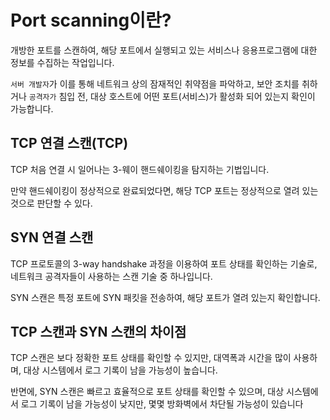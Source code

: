 # Port scanning이란?

개방한 포트를 스캔하여, 해당 포트에서 실행되고 있는 서비스나 응용프로그램에 대한 정보를 수집하는 작업입니다.

`서버 개발자`가 이를 통해 네트워크 상의 잠재적인 취약점을 파악하고, 보안 조치를 취하거나 `공격자가` 침입 전, 대상 호스트에 어떤 포트(서비스)가 활성화 되어 있는지 확인이 가능합니다.

## TCP 연결 스캔(TCP)
TCP 처음 연결 시 일어나는 3-웨이 핸드쉐이킹을 탐지하는 기법입니다.

만약 핸드쉐이킹이 정상적으로 완료되었다면, 해당 TCP 포트는 정상적으로 열려 있는 것으로 판단할 수 있다.

## SYN 연결 스캔
TCP 프로토콜의 3-way handshake 과정을 이용하여 포트 상태를 확인하는 기술로, 네트워크 공격자들이 사용하는 스캔 기술 중 하나입니다.

SYN 스캔은 특정 포트에 SYN 패킷을 전송하여, 해당 포트가 열려 있는지 확인합니다.

## TCP 스캔과 SYN 스캔의 차이점
TCP 스캔은 보다 정확한 포트 상태를 확인할 수 있지만, 대역폭과 시간을 많이 사용하며, 대상 시스템에서 로그 기록이 남을 가능성이 높습니다.

반면에, SYN 스캔은 빠르고 효율적으로 포트 상태를 확인할 수 있으며, 대상 시스템에서 로그 기록이 남을 가능성이 낮지만, 몇몇 방화벽에서 차단될 가능성이 있습니다